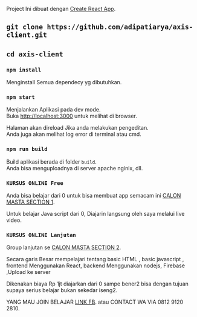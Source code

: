 Project Ini dibuat dengan [Create React App](https://github.com/facebook/create-react-app).

## `git clone https://github.com/adipatiarya/axis-client.git`
##  `cd axis-client`

### `npm install`
Menginstall Semua dependecy yg dibutuhkan.

### `npm start`

Menjalankan Aplikasi pada dev mode.<br />
Buka [http://localhost:3000](http://localhost:3000) untuk  melihat di browser.

Halaman akan direload Jika anda melakukan pengeditan.<br />
Anda juga akan melihat log error di terminal atau cmd.

### `npm run build`

Build aplikasi berada di  folder `build`.<br />
Anda bisa menguploadnya di server apache nginix, dll.


### `KURSUS ONLINE Free`

Anda bisa belajar dari 0 untuk bisa membuat app semacam ini [CALON MASTA SECTION 1](https://web.facebook.com/groups/calonmasta.section01/).

Untuk belajar Java script dari 0, Diajarin langsung oleh saya melalui live video.

### `KURSUS ONLINE Lanjutan`

Group lanjutan se [CALON MASTA SECTION 2](https://web.facebook.com/groups/calonmasta.section01/).

Secara garis Besar mempelajari tentang basic HTML , basic javascript , frontend Menggunakan React, backend Menggunakan nodejs, Firebase ,Upload ke server

Dikenakan biaya Rp 1jt diajarkan dari 0 sampe bener2 bisa dengan tujuan supaya serius belajar bukan sekedar iseng2. 


YANG MAU JOIN BELAJAR [LINK FB](https://web.facebook.com/adipati.aarya).
atau CONTACT WA VIA 0812 9120 2810.

